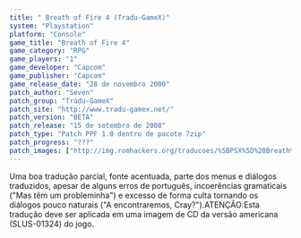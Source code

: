 ```yaml
---
title: " Breath of Fire 4 (Tradu-GameX)"
system: "Playstation"
platform: "Console"
game_title: "Breath of Fire 4"
game_category: "RPG"
game_players: "1"
game_developer: "Capcom"
game_publisher: "Capcom"
game_release_date: "28 de novembro 2000"
patch_author: "Seven"
patch_group: "Tradu-GameX"
patch_site: "http://www.tradu-gamex.net/"
patch_version: "BETA"
patch_release: "15 de setembro de 2008"
patch_type: "Patch PPF 1.0 dentro de pacote 7zip"
patch_progress: "???"
patch_images: ["http://img.romhackers.org/traducoes/%5BPSX%5D%20Breath%20of%20Fire%204%20-%20Tradu-GameX%20-%201.jpg","http://img.romhackers.org/traducoes/%5BPSX%5D%20Breath%20of%20Fire%204%20-%20Tradu-GameX%20-%202.jpg","http://img.romhackers.org/traducoes/%5BPSX%5D%20Breath%20of%20Fire%204%20-%20Tradu-GameX%20-%203.jpg"]
---
```

Uma boa tradução parcial, fonte acentuada, parte dos menus e diálogos traduzidos, apesar de alguns erros de português, incoerências gramaticais ("Mas têm um probleminha") e excesso de forma culta tornando os diálogos pouco naturais ("A encontraremos, Cray?").ATENÇÃO:Esta tradução deve ser aplicada em uma imagem de CD da versão americana (SLUS-01324) do jogo.